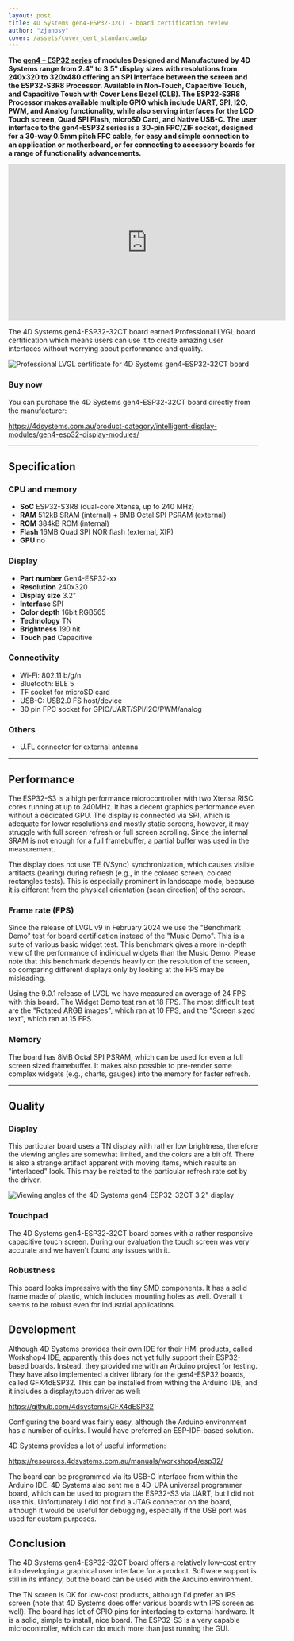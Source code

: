 ```yaml
---
layout: post
title: 4D Systems gen4-ESP32-32CT - board certification review
author: "zjanosy"
cover: /assets/cover_cert_standard.webp
---
```


**The [gen4 – ESP32 series](https://4dsystems.com.au/product-category/intelligent-display-modules/gen4-esp32-display-modules/) of modules Designed and Manufactured by 4D Systems range from 2.4" to 3.5" display sizes with resolutions from 240x320 to 320x480 offering an SPI Interface between the screen and the ESP32-S3R8 Processor. Available in Non-Touch, Capacitive Touch, and Capacitive Touch with Cover Lens Bezel (CLB). The ESP32-S3R8 Processor makes available multiple GPIO which include UART, SPI, I2C, PWM, and Analog functionality, while also serving interfaces for the LCD Touch screen, Quad SPI Flash, microSD Card, and Native USB-C. The user interface to the gen4-ESP32 series is a 30-pin FPC/ZIF socket, designed for a 30-way 0.5mm pitch FFC cable, for easy and simple connection to an application or motherboard, or for connecting to accessory boards for a range of functionality advancements.**


<iframe width="560" height="315" src="https://www.youtube.com/embed/KBP-5gL0S0g" title="YouTube video player" frameborder="0" allow="accelerometer; autoplay; clipboard-write; encrypted-media; gyroscope; picture-in-picture; web-share" allowfullscreen></iframe>

The 4D Systems gen4-ESP32-32CT board earned Professional LVGL board certification which means users can use it to create amazing user interfaces without worrying about performance and quality.

<img src="https://lvgl.io/assets/images/cert_professional.png" alt="Professional LVGL certificate for 4D Systems gen4-ESP32-32CT board">

### Buy now

You can purchase the 4D Systems gen4-ESP32-32CT board directly from the manufacturer:

https://4dsystems.com.au/product-category/intelligent-display-modules/gen4-esp32-display-modules/

<hr/>

## Specification

### CPU and memory

- **SoC** ESP32-S3R8 (dual-core Xtensa, up to 240 MHz)
- **RAM** 512kB SRAM (internal) + 8MB Octal SPI PSRAM (external)
- **ROM** 384kB ROM (internal)
- **Flash** 16MB Quad SPI NOR flash (external, XIP)
- **GPU** no

### Display

- **Part number** Gen4-ESP32-xx
- **Resolution** 240x320
- **Display size** 3.2"
- **Interfase** SPI
- **Color depth** 16bit RGB565
- **Technology** TN
- **Brightness** 190 nit
- **Touch pad** Capacitive

### Connectivity

- Wi-Fi: 802.11 b/g/n
- Bluetooth: BLE 5
- TF socket for microSD card
- USB-C: USB2.0 FS host/device
- 30 pin FPC socket for GPIO/UART/SPI/I2C/PWM/analog

### Others

- U.FL connector for external antenna

<hr/>

## Performance

The ESP32-S3 is a high performance microcontroller with two Xtensa RISC cores running at up to 240MHz. It has a decent graphics performance even without a dedicated GPU. The display is connected via SPI, which is adequate for lower resolutions and mostly static screens, however, it may struggle with full screen refresh or full screen scrolling. Since the internal SRAM is not enough for a full framebuffer, a partial buffer was used in the measurement.

The display does not use TE (VSync) synchronization, which causes visible artifacts (tearing) during refresh (e.g., in the colored screen, colored rectangles tests). This is especially prominent in landscape mode, because it is different from the physical orientation (scan direction) of the screen.

### Frame rate (FPS)

Since the release of LVGL v9 in February 2024 we use the "Benchmark Demo" test for board certification instead of the "Music Demo". This is a suite of various basic widget test. This benchmark gives a more in-depth view of the performance of individual widgets than the Music Demo. Please note that this benchmark depends heavily on the resolution of the screen, so comparing different displays only by looking at the FPS may be misleading.

Using the 9.0.1 release of LVGL we have measured an average of 24 FPS with this board. The Widget Demo test ran at 18 FPS. The most difficult test are the "Rotated ARGB images", which ran at 10 FPS, and the "Screen sized text", which ran at 15 FPS.

### Memory

The board has 8MB Octal SPI PSRAM, which can be used for even a full screen sized framebuffer. It makes also possible to pre-render some complex widgets (e.g., charts, gauges) into the memory for faster refresh.

<hr/>

## Quality

### Display

This particular board uses a TN display with rather low brightness, therefore the viewing angles are somewhat limited, and the colors are a bit off. There is also a strange artifact apparent with moving items, which results an "interlaced" look. This may be related to the particular refresh rate set by the driver.

![Viewing angles of the 4D Systems gen4-ESP32-32CT 3.2" display](/assets/cert_xxx/display.jpg)

### Touchpad

The 4D Systems gen4-ESP32-32CT board comes with a rather responsive capacitive touch screen. During our evaluation the touch screen was very accurate and we haven't found any issues with it.

### Robustness

This board looks impressive with the tiny SMD components. It has a solid frame made of plastic, which includes mounting holes as well. Overall it seems to be robust even for industrial applications.

## Development

Although 4D Systems provides their own IDE for their HMI products, called Workshop4 IDE, apparently this does not yet fully support their ESP32-based boards. Instead, they provided me with an Arduino project for testing. They have also implemented a driver library for the gen4-ESP32 boards, called GFX4dESP32. This can be installed from withing the Arduino IDE, and it includes a display/touch driver as well:

https://github.com/4dsystems/GFX4dESP32

Configuring the board was fairly easy, although the Arduino environment has a number of quirks. I would have preferred an ESP-IDF-based solution.

4D Systems provides a lot of useful information:

https://resources.4dsystems.com.au/manuals/workshop4/esp32/

The board can be programmed via its USB-C interface from within the Arduino IDE. 4D Systems also sent me a 4D-UPA universal programmer board, which can be used to program the ESP32-S3 via UART, but I did not use this. Unfortunately I did not find a JTAG connector on the board, although it would be useful for debugging, especially if the USB port was used for custom purposes.

## Conclusion

The 4D Systems gen4-ESP32-32CT board offers a relatively low-cost entry into developing a graphical user interface for a product. Software support is still in its infancy, but the board can be used with the Arduino environment.

The TN screen is OK for low-cost products, although I'd prefer an IPS screen (note that 4D Systems does offer various boards with IPS screen as well). The board has lot of GPIO pins for interfacing to external hardware. It is a solid, simple to install, nice board. The ESP32-S3 is a very capable microcontroller, which can do much more than just running the GUI.
